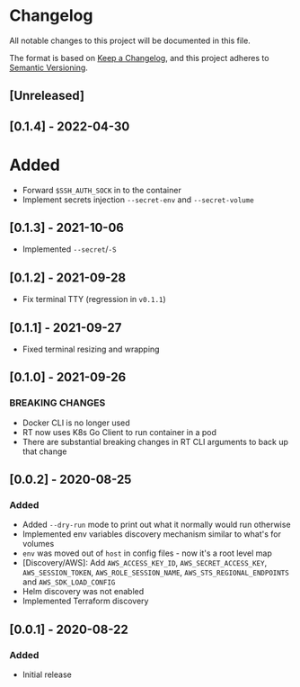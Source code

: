 # Changelog

All notable changes to this project will be documented in this file.

The format is based on [Keep a Changelog](https://keepachangelog.com/en/1.0.0/),
and this project adheres to [Semantic Versioning](https://semver.org/spec/v2.0.0.html).

## [Unreleased]

## [0.1.4] - 2022-04-30

# Added

- Forward `$SSH_AUTH_SOCK` in to the container
- Implement secrets injection `--secret-env` and `--secret-volume`

## [0.1.3] - 2021-10-06

- Implemented `--secret`/`-S`

## [0.1.2] - 2021-09-28

- Fix terminal TTY (regression in `v0.1.1`)

## [0.1.1] - 2021-09-27

- Fixed terminal resizing and wrapping

## [0.1.0] - 2021-09-26

### BREAKING CHANGES

- Docker CLI is no longer used
- RT now uses K8s Go Client to run container in a pod
- There are substantial breaking changes in RT CLI arguments to back up that change

## [0.0.2] - 2020-08-25

### Added

- Added `--dry-run` mode to print out what it normally would run otherwise
- Implemented env variables discovery mechanism similar to what's for volumes
- `env` was moved out of `host` in config files - now it's a root level map
- [Discovery/AWS]: Add `AWS_ACCESS_KEY_ID`, `AWS_SECRET_ACCESS_KEY`, `AWS_SESSION_TOKEN`, `AWS_ROLE_SESSION_NAME`, `AWS_STS_REGIONAL_ENDPOINTS` and `AWS_SDK_LOAD_CONFIG`
- Helm discovery was not enabled
- Implemented Terraform discovery

## [0.0.1] - 2020-08-22

### Added

- Initial release

